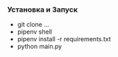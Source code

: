 ### Установка и Запуск
- git clone ...
- pipenv shell
- pipenv install -r requirements.txt
- python main.py